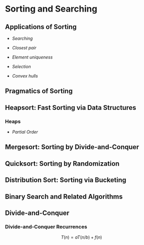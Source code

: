 # Sorting and Searching

## Applications of Sorting

- *Searching*

- *Closest pair*

- *Element uniqueness*

- *Selection*

- *Convex hulls*

## Pragmatics of Sorting

## Heapsort: Fast Sorting via Data Structures

###  Heaps

- *Partial Order*

## Mergesort: Sorting by Divide-and-Conquer

## Quicksort: Sorting by Randomization

## Distribution Sort: Sorting via Bucketing

## Binary Search and Related Algorithms

## Divide-and-Conquer

### Divide-and-Conquer Recurrences

$$
T(n) = aT(n/b) + f(n)
$$










